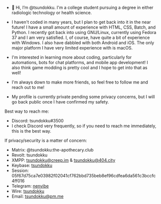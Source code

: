 - 👋 Hi, I’m @tsundokku. I'm a college student pursuing a degree in either radiologic technology or health science.

- I haven't coded in many years, but I plan to get back into it in the near future! I have a small amount of experience with HTML, CSS, Batch, and Python. I recently got back into using GNU/Linux, currently using Fedora 37 and I am very satisfied. I, of course, have quite a bit of experience with Windows. I also have dabbled with both Android and iOS. The only major platform I have very limited experience with is macOS.

- I'm interested in learning more about coding, particularly for automations, bots for chat platforms, and mobile app development! I also think game modding is pretty cool and I hope to get into that as well!

- I'm always down to make more friends, so feel free to follow me and reach out to me!

- My profile is currently private pending some privacy concerns, but I will go back public once I have confirmed my safety.

Best way to reach me:
- Discord: tsundokku#3500 
- I check Discord very frequently, so if you need to reach me immediately, this is the best way.

If privacy/security is a matter of concern:
- Matrix: @tsundokku:the-apothecary.club
- Revolt: tsundokku
- XMPP: tsundokku@creep.im & tsundokku@404.city
- Keybase: [tsundokku](https://keybase.io/tsundokku)
- Session: 05f67d75ca7e03982f02041cf762bbd735beb8ef96cdfea6da561c3bccfc4ff016
- Telegram: [nenvibe](https://t.me/nenvibe)
- Wire: [tsundokku](https://account.wire.com/user-profile/?id=bfb9c6e7-f5a0-40ce-8cce-9301a12ee06a)
- Email: tsundokku@pm.me
